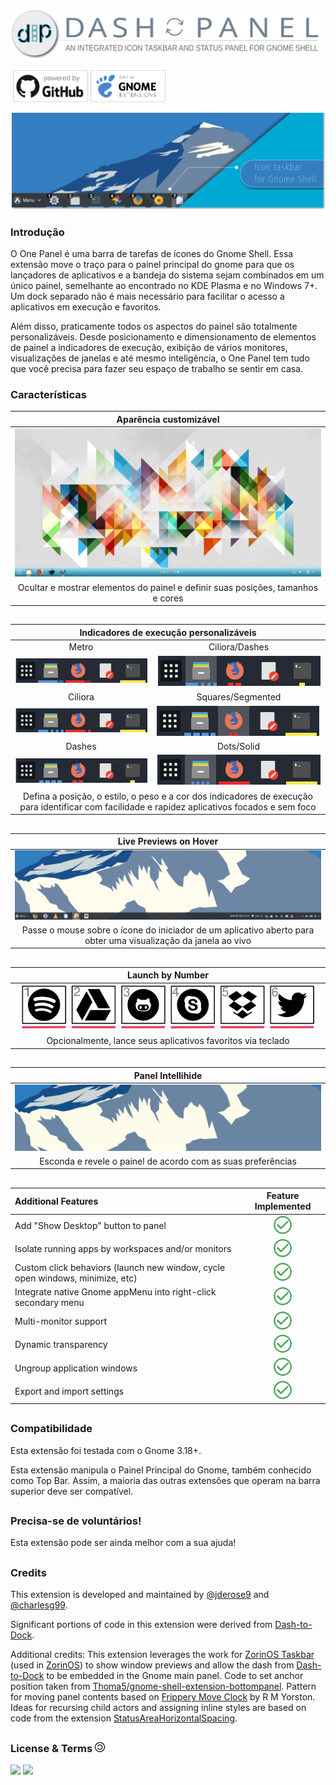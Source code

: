 <p align="left">
  <img src="/media/design/svg/D2P_logo.svg" width="620"/>
</p>
<p align="left">
    <img src="/media/design/svg/GitHub_logo.svg" width="120" style="margin-left: 4px"/>
    <a href="https://extensions.gnome.org/extension/1160/dash-to-panel/" >
        <img src="/media/design/svg/Gnome_logo.svg" width="120px"/>
    </a>
</p>

![](media/design/png/dtp-main-p2.png)

### Introdução

O One Panel é uma barra de tarefas de ícones do Gnome Shell. Essa extensão move o traço para o painel principal do gnome para que os lançadores de aplicativos e a bandeja do sistema sejam combinados em um único painel, semelhante ao encontrado no KDE Plasma e no Windows 7+. Um dock separado não é mais necessário para facilitar o acesso a aplicativos em execução e favoritos.

Além disso, praticamente todos os aspectos do painel são totalmente personalizáveis. Desde posicionamento e dimensionamento de elementos de painel a indicadores de execução, exibição de vários monitores, visualizações de janelas e até mesmo inteligência, o One Panel tem tudo que você precisa para fazer seu espaço de trabalho se sentir em casa.

### Características

|Aparência customizável|
|:-----:|
|![screenshot](media/design/gif/customizable.gif)|
|Ocultar e mostrar elementos do painel e definir suas posições, tamanhos e cores|

##

<table>
    <thead>
        <tr>
            <th colspan=2>Indicadores de execução personalizáveis</th>
        </tr>
    </thead>
    <tbody>
        <tr>
            <td align="center">Metro</td>
            <td align="center">Ciliora/Dashes</td>
        </tr> 
        <tr>
            <td align="center"><img src="media/design/png/metro.png"/></td>
            <td align="center"><img src="media/design/png/ciliora-dashes.png"/></td>
        </tr>
        <tr>
            <td align="center">Ciliora</td>
            <td align="center">Squares/Segmented</td>
        </tr> 
        <tr>
            <td align="center"><img src="media/design/png/ciliora.png"/></td>
            <td align="center"><img src="media/design/png/squares-segments.png"/></td>
        </tr>
        <tr>
            <td align="center">Dashes</td>
            <td align="center">Dots/Solid</td>
        </tr> 
        <tr>
            <td align="center"><img src="media/design/png/dashes.png"/></td>
            <td align="center"><img src="media/design/png/dots-solid.png"/></td>
        </tr>
        <tr>
            <td colspan=2 align="center">Defina a posição, o estilo, o peso e a cor dos indicadores de execução para identificar com facilidade e rapidez aplicativos focados e sem foco</td>
        </tr>
    </tbody>
</table>

##

|Live Previews on Hover|
|:-----:|
|![screenshot](media/design/gif/previews.gif)|
|Passe o mouse sobre o ícone do iniciador de um aplicativo aberto para obter uma visualização da janela ao vivo|

##
|Launch by Number|
|:-----:|
|![](media/design/png/indicators-num.png.png)|
|Opcionalmente, lance seus aplicativos favoritos via teclado|

##

|Panel Intellihide|
|:-----:|
|![Intellihide](media/design/gif/Intellihide.gif)|
|Esconda e revele o painel de acordo com as suas preferências|

##
|Additional Features|Feature Implemented|
|:-----|:-----:|
|Add "Show Desktop" button to panel|![](media/design/png/done.png)|
|Isolate running apps by workspaces and/or monitors|![](media/design/png/done.png)|
|Custom click behaviors (launch new window, cycle open windows, minimize, etc)|![](media/design/png/done.png)|
|Integrate native Gnome appMenu into right-click secondary menu|![](media/design/png/done.png)|
|Multi-monitor support|![](media/design/png/done.png)|
|Dynamic transparency|![](media/design/png/done.png)|
|Ungroup application windows|![](media/design/png/done.png)|
|Export and import settings|![](media/design/png/done.png)|
##
### Compatibilidade

Esta extensão foi testada com o Gnome 3.18+.

Esta extensão manipula o Painel Principal do Gnome, também conhecido como Top Bar. Assim, a maioria das outras extensões que operam na barra superior deve ser compatível.


##
### Precisa-se de voluntários!


Esta extensão pode ser ainda melhor com a sua ajuda!

## 
### Credits

This extension is developed and maintained by [@jderose9](https://github.com/jderose9) and [@charlesg99](https://github.com/charlesg99).

Significant portions of code in this extension were derived from [Dash-to-Dock](https://micheleg.github.io/dash-to-dock/index.html).

Additional credits: This extension leverages the work for [ZorinOS Taskbar](https://github.com/ZorinOS/zorin-taskbar) (used in [ZorinOS](https://zorinos.com/)) to show window previews and allow the dash from [Dash-to-Dock](https://micheleg.github.io/dash-to-dock/index.html) to be embedded in the Gnome main panel.
Code to set anchor position taken from [Thoma5/gnome-shell-extension-bottompanel](https://github.com/Thoma5/gnome-shell-extension-bottompanel).
Pattern for moving panel contents based on [Frippery Move Clock](http://frippery.org/extensions/) by R M Yorston.
Ideas for recursing child actors and assigning inline styles are based on code from the extension [StatusAreaHorizontalSpacing](https://bitbucket.org/mathematicalcoffee/status-area-horizontal-spacing-gnome-shell-extension).

## 
### License & Terms ![](media/design/png/copyleft-16.png)

![](https://img.shields.io/badge/Language-JavaScript-yellow.svg) ![](https://img.shields.io/badge/Licence-GPL--2.0-blue.svg)

